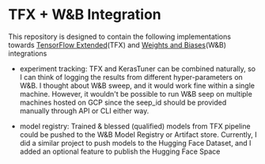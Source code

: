 # TFX + W&B Integration

This repository is designed to contain the following implementations towards [TensorFlow Extended](https://www.tensorflow.org/tfx)(TFX) and [Weights and Biases](https://wandb.ai/site)(W&B) integrations

- experiment tracking: TFX and KerasTuner can be combined naturally, so I can think of logging the results from different hyper-parameters on W&B. I thought about W&B sweep, and it would work fine within a single machine. However, it wouldn't be possible to run W&B seep on multiple machines hosted on GCP since the seep_id should be provided manually through API or CLI either way. 

- model registry: Trained & blessed (qualified) models from TFX pipeline could be pushed to the W&B Model Registry or Artifact store. Currently, I did a similar project to push models to the Hugging Face Dataset, and I added an optional feature to publish the Hugging Face Space
